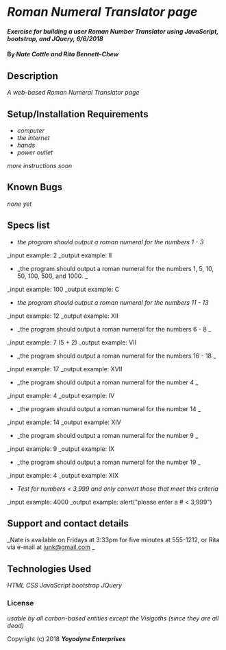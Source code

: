 # _Roman Numeral Translator page_

#### _Exercise for building a user Roman Number Translator using JavaScript, bootstrap, and JQuery, 6/6/2018_

#### By _**Nate Cottle and Rita Bennett-Chew**_

## Description

_A web-based Roman Numeral Translator page_

## Setup/Installation Requirements

* _computer_
* _the internet_
* _hands_
* _power outlet_

_more instructions soon_

## Known Bugs

_none yet_

## Specs list

* _the program should output a roman numeral for the numbers 1 - 3_

_input example: 2
_output example: II

* _the program should output a roman numeral for the numbers 1, 5, 10, 50, 100, 500, and 1000. _

_input example: 100
_output example: C

* _the program should output a roman numeral for the numbers 11 - 13_

_input example: 12
_output example: XII

* _the program should output a roman numeral for the numbers 6 - 8 _

_input example: 7 (5 + 2)
_output example: VII

* _the program should output a roman numeral for the numbers 16 - 18 _

_input example: 17
_output example: XVII

* _the program should output a roman numeral for the number 4 _

_input example: 4
_output example: IV

* _the program should output a roman numeral for the number 14 _

_input example: 14
_output example: XIV

* _the program should output a roman numeral for the number 9 _

_input example: 9
_output example: IX

* _the program should output a roman numeral for the number 19 _

_input example: 4
_output example: XIX

* _Test for numbers < 3,999 and only convert those that meet this criteria_

_input example: 4000
_output example: alert("please enter a # < 3,999")

## Support and contact details

_Nate is available on Fridays at 3:33pm for five minutes at 555-1212, or Rita via e-mail at junk@gmail.com _

## Technologies Used

_HTML CSS JavaScript bootstrap JQuery_

### License

*usable by all carbon-based entities except the Visigoths (since they are all dead)*

Copyright (c) 2018 **_Yoyodyne Enterprises_**
